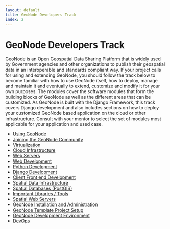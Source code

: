 ```yaml
---
layout: default
title: GeoNode Developers Track 
index: 2
---
```


GeoNode Developers Track
========================

GeoNode is an Open Geospatial Data Sharing Platform that is widely used by Government agencies and other organizations to publish their geospatial data in an interoperable and standards compliant way. If your project calls for using and extending GeoNode, you should follow the track below to become familiar with how to use GeoNode itself, how to deploy, manage and maintain it and eventually to extend, customize and modify it for your own purposes. The modules cover the software modules that form the building blocks of GeoNode as well as the different areas that can be customized. As GeoNode is built with the Django Framework, this track covers Django development and also includes sections on how to deploy your customized GeoNode based application on the cloud or other infrastructure. Consult with your mentor to select the set of modules most applicable for your application and used case.

* <a href='{{ site.baseurl }}/modules/geonode/using.html'>Using GeoNode</a>
* <a href='{{ site.baseurl }}/modules/geonode/community.html'>Joining the GeoNode Community</a>
* <a href='{{ site.baseurl }}/modules/virtualization/'>Virtualization</a>
* <a href='{{ site.baseurl }}/modules/cloud/'>Cloud Infrastructure</a>
* <a href='{{ site.baseurl }}/modules/web_servers/'>Web Servers</a>
* <a href='{{ site.baseurl }}/modules/web_dev/'>Web Development</a>
* <a href='{{ site.baseurl }}/modules/python/'>Python Development</a>
* <a href='{{ site.baseurl }}/modules/django/'>Django Development</a>
* <a href='{{ site.baseurl }}/modules/front_end/'>Client Front end Development</a>
* <a href='{{ site.baseurl }}/modules/sdi/'>Spatial Data Infrastructure</a>
* <a href='{{ site.baseurl }}/modules/spatial_db/'>Spatial Databases (PostGIS)</a>
* <a href='{{ site.baseurl }}/modules/spatial_libs/'>Important Libraries / Tools</a>
* <a href='{{ site.baseurl }}/modules/spatial_web/'>Spatial Web Servers</a>
* <a href='{{ site.baseurl }}/modules/geonode/installation.html'>GeoNode Installation and Administration</a>
* <a href='{{ site.baseurl }}/modules/geonode/template_project.html'>GeoNode Template Project Setup</a>
* <a href='{{ site.baseurl }}/modules/geonode/development.html'>GeoNode Development Environment</a>
* <a href='{{ site.baseurl }}/modules/devops/'>DevOps</a>
